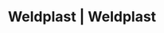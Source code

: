 ---
Filename: "eshop-products-variant152"
Link: "file:/Users/vinayakpatel/Downloads/www.weldplast.cz/eshop_products_compare/add/eshop-products-variant152"
product_name: "null"
product_id: "null"
title: "Weldplast | Weldplast"
product_desc: ""
product_specs: ""
product_downloads: ""
href: ""
p_desc_2: ""
accessories: ""
similar_products: ""
---